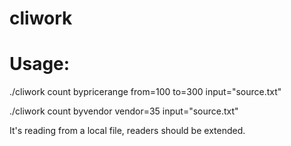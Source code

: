 # cliwork

# Usage:

./cliwork count bypricerange from=100 to=300 input="source.txt"

./cliwork count byvendor vendor=35 input="source.txt"

It's reading from a local file, readers should be extended.


